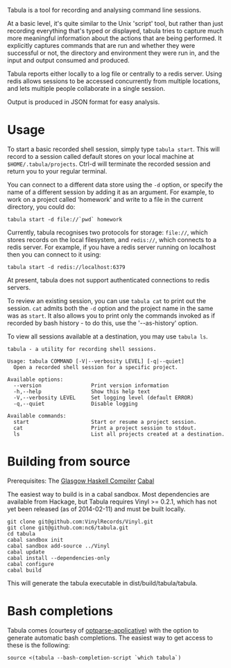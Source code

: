 Tabula is a tool for recording and analysing command line sessions. 

At a basic level, it's quite similar to the Unix 'script' tool, but rather than just recording everything that's typed or displayed, tabula tries to capture much more meaningful information about the actions that are being performed. It explicitly captures commands that are run and whether they were successful or not, the directory and environment they were run in, and the input and output consumed and produced.

Tabula reports either locally to a log file or centrally to a redis server. Using redis allows sessions to be accessed concurrently from multiple locations, and lets multiple people collaborate in a single session.

Output is produced in JSON format for easy analysis.

# Usage

To start a basic recorded shell session, simply type `tabula start`. This will record to a session called default stores on your local machine at `$HOME/.tabula/projects`. Ctrl-d will terminate the recorded session and return you to your regular terminal.

You can connect to a different data store using the `-d` option, or specify the name of a different session by adding it as an argument. For example, to work on a project called 'homework' and write to a file in the current directory, you could do:

    tabula start -d file://`pwd` homework

Currently, tabula recognises two protocols for storage: `file://`, which stores records on the local filesystem, and `redis://`, which connects to a redis server. For example, if you have a redis server running on localhost then you can connect to it using:

    tabula start -d redis://localhost:6379

At present, tabula does not support authenticated connections to redis servers.

To review an existing session, you can use `tabula cat` to print out the session. `cat` admits both the `-d` option and the project name in the same was as `start`. It also allows you to print only the commands invoked as if recorded by bash history - to do this, use the '--as-history' option.

To view all sessions available at a destination, you may use `tabula ls`.

```
tabula - a utility for recording shell sessions.

Usage: tabula COMMAND [-V|--verbosity LEVEL] [-q|--quiet]
  Open a recorded shell session for a specific project.

Available options:
  --version                Print version information
  -h,--help                Show this help text
  -V,--verbosity LEVEL     Set logging level (default ERROR)
  -q,--quiet               Disable logging

Available commands:
  start                    Start or resume a project session.
  cat                      Print a project session to stdout.
  ls                       List all projects created at a destination.
```

# Building from source

Prerequisites:
The [Glasgow Haskell Compiler](https://www.haskell.org/ghc/)
[Cabal](http://www.haskell.org/cabal/)

The easiest way to build is in a cabal sandbox. Most dependencies are available from Hackage, but Tabula requires Vinyl >= 0.2.1, which has not yet been released (as of 2014-02-11) and must be built locally.

```
git clone git@github.com:VinylRecords/Vinyl.git
git clone git@github.com:nc6/tabula.git
cd tabula
cabal sandbox init
cabal sandbox add-source ../Vinyl
cabal update
cabal install --dependencies-only
cabal configure
cabal build
```

This will generate the tabula executable in dist/build/tabula/tabula.

# Bash completions
Tabula comes (courtesy of [optparse-applicative](http://hackage.haskell.org/package/optparse-applicative)) with the option to generate automatic bash completions. The easiest way to get access to these is the following:

    source <(tabula --bash-completion-script `which tabula`)
